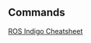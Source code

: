 ## Commands

[ROS Indigo Cheatsheet](https://w3.cs.jmu.edu/spragunr/CS354_F15/handouts/ROSCheatsheet.pdf)
